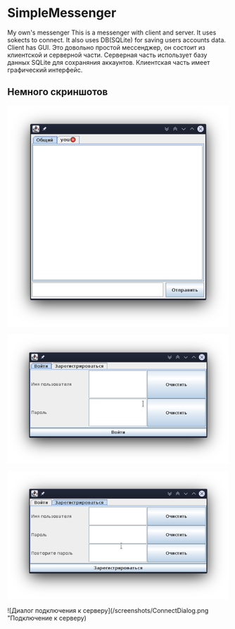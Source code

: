 # SimpleMessenger
My own's messenger
This is a messenger with client and server. It uses sokects to connect. It also uses DB(SQLite) for saving users accounts data.
Client has GUI. 
Это довольно простой мессенджер, он состоит из клиентской и серверной части. Серверная часть использует базу данных SQLite для сохраняния аккаунтов.
Клиентская часть имеет графический интерфейс.
## Немного скриншотов
![Главное окно](/screenshots/MainWindow.png)

![Окно входа/логина](/screenshots/LoginOrRegisterWindow1.png "Вкладка входа")

![Окно входа/логина](/screenshots/LoginOrRegisterWindow2.png "Вкладка регистрации")

![Диалог подключения к серверу](/screenshots/ConnectDialog.png "Подключение к серверу)
